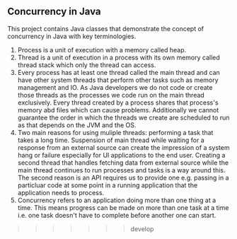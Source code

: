 ## Concurrency in Java

This project contains Java classes that demonstrate the concept
of concurrency in Java with key terminologies.

1. Process is a unit of execution with a memory called heap.
2. Thread is a unit of execution in a process with its own memory
called thread stack which only the thread can access. 
3. Every process has at least one thread called the main thread and 
can have other system threads that perform other tasks such as memory management
and IO. As Java developers we do not code or create those threads 
as the processes we code run on the main thread exclusively. Every thread
created by a process shares that process's memory abd files which can cause
problems. Additionally we cannot guarantee the order in which the threads we create 
are scheduled to run as that depends on the JVM and the OS.
4. Two main reasons for using muliple threads: performing a task that takes a long time.
Suspension of main thread while waiting for a response from an external source can create
the impression of a system hang or failure especially for UI applications to the end user.
Creating a second thread that handles fetching data from external source while the main 
thread continues to run processes and tasks is a way around this.
   The second reason is an API requires us to provide one e.g. passing in a particluar code
   at some point in a running application that the application needs to process.
5. Concurrency refers to an application doing more than one thing at a time. This means progress
can be made on more than one task at a time i.e. one task doesn't have to complete before another
one can start.
>>>>>>> develop
